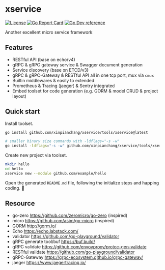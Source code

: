 # xservice

[![License](https://img.shields.io/github/license/xinpianchang/xservice?style=flat-square)](https://raw.githubusercontent.com/xinpianchang/xservice/master/LICENSE)
[![Go Report Card](https://goreportcard.com/badge/github.com/xinpianchang/xservice?style=flat-square)](https://goreportcard.com/report/github.com/xinpianchang/xservice)
[![Go.Dev reference](https://img.shields.io/badge/go.dev-reference-blue?logo=go&logoColor=white&style=flat-square)](https://pkg.go.dev/github.com/xinpianchang/xservice)

Another excellent micro service framework

## Features

- RESTful API (base on echo/v4)
- gRPC & gRPC gateway service & Swagger document generation
- Service discovery (base on ETCD/v3)
- gRPC & gRPC-Gateway & RESTful API all in one tcp port, mux via `cmux`
- Builtin middlewares & easily to extended
- Prometheus & Tracing (jaeger) & Sentry integrated
- Embed toolset for code generation (e.g. GORM & model CRUD & project layout)

## Quick start

Install toolset.

```bash
go install github.com/xinpianchang/xservice/tools/xservice@latest
```

```bash
# smaller binary size commands with -ldflags="-s -w"
go install -ldflags="-s -w" github.com/xinpianchang/xservice/tools/xservice
```

Create new project via toolset.

```bash
mkdir hello
cd hello
xservice new --module github.com/example/hello
```

Open the generated `README.md` file, following the initialize steps and happing coding. 🎉

## Resource

- go-zero https://github.com/zeromicro/go-zero (inspired)
- micro https://github.com/asim/go-micro (inspired)
- GORM http://gorm.io/
- Echo https://echo.labstack.com/
- validator https://github.com/go-playground/validator
- gRPC generate tool/buf https://buf.build/
- gRPC validate https://github.com/envoyproxy/protoc-gen-validate
- RESTful validate https://github.com/go-playground/validator
- gRPC-Gateway https://grpc-ecosystem.github.io/grpc-gateway/
- jaeger https://www.jaegertracing.io/
